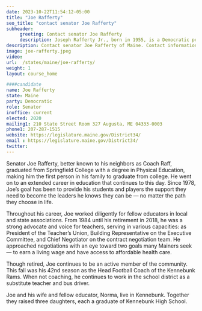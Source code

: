 ```yaml
---
date: 2023-10-22T11:54:12-05:00
title: "Joe Rafferty"
seo_title: "contact senator Joe Rafferty"
subheader:
     greeting: Contact senator Joe Rafferty
     description: Joseph Rafferty Jr., born in 1955, is a Democratic politician from Maine, currently in his first term in the Maine Senate. He represents District 34, which includes Kennebunk, Wells, Acton, Lebanon, North Berwick, and part of Berwick.
description: Contact senator Joe Rafferty of Maine. Contact information for Joe Rafferty includes email address, phone number, and mailing address.
image: joe-rafferty.jpeg
video:
url:  /states/maine/joe-rafferty/
weight: 1
layout: course_home

####candidate
name: Joe Rafferty
state: Maine
party: Democratic
role: Senator
inoffice: current
elected: 2020
mailing1: 210 State Street Room 327 Augusta, ME 04333-0003
phone1: 207-287-1515
website: https://legislature.maine.gov/District34/
email : https://legislature.maine.gov/District34/
twitter:
---
```


Senator Joe Rafferty, better known to his neighbors as Coach Raff, graduated from Springfield College with a degree in Physical Education, making him the first person in his family to graduate from college. He went on to an extended career in education that continues to this day. Since 1978, Joe’s goal has been to provide his students and players the support they need to become the leaders he knows they can be — no matter the path they choose in life.

Throughout his career, Joe worked diligently for fellow educators in local and state associations. From 1984 until his retirement in 2018, he was a strong advocate and voice for teachers, serving in various capacities: as President of the Teacher’s Union, Building Representative on the Executive Committee, and Chief Negotiator on the contract negotiation team. He approached negotiations with an eye toward two goals many Mainers seek — to earn a living wage and have access to affordable health care.

Though retired, Joe continues to be an active member of the community. This fall was his 42nd season as the Head Football Coach of the Kennebunk Rams. When not coaching, he continues to work in the school district as a substitute teacher and bus driver.

Joe and his wife and fellow educator, Norma, live in Kennebunk. Together they raised three daughters, each a graduate of Kennebunk High School.
